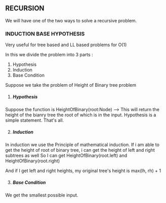 ## RECURSION

We will have one of the two ways to solve a recursive problem.

### INDUCTION BASE HYPOTHESIS

Very useful for tree based and LL based problems for O(1)

In this we divide the problem into 3 parts :
1. Hypothesis
2. Induction
3. Base Condition

Suppose we take the problem of Height of Binary tree problem

1. ##### Hypothesis
Suppose the function is HeightOfBinary(root:Node) --> This will return the height of the bianry tree the root of which is in the input.
Hypothesis is a simple statement. That's all.

2. ##### Induction
In induction we use the Principle of mathematical induction. If i am able to get the height of root of binary tree, i can get the height of left and right subtrees as well
So I can get HeightOfBinary(root.left) and HeightOfBinary(root.right)

And if I get left and right heights, my original tree's height is max(lh, rh) + 1

3. ##### Base Condition
We get the smallest possible input.